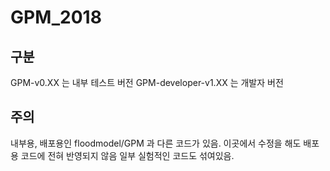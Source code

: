 # GPM_2018

## 구분
 GPM-v0.XX 는 내부 테스트 버전
 GPM-developer-v1.XX 는 개발자 버전

## 주의
 내부용, 배포용인 floodmodel/GPM 과 다른 코드가 있음.
 이곳에서 수정을 해도 배포용 코드에 전혀 반영되지 않음
 일부 실험적인 코드도 섞여있음.


